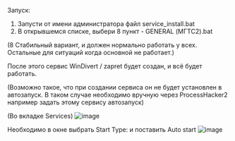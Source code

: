 Запуск:

1. Запусти от имени администратора файл service_install.bat
2. В открывшемся списке, выбери 8 пункт - GENERAL (МГТС2).bat 

(8 Стабильный вариант, и должен нормально работать у всех. Остальные для ситуаций когда основной не работает.)

После этого сервис WinDivert / zapret будет создан, и всё будет работать.

(Возможно такое, что при создании сервиса он не будет установлен в автозапуск. В таком случае необходимо вручную через ProcessHacker2 например задать этому сервису автозапуск)

(Во вкладке Services) ![image](https://github.com/user-attachments/assets/f8986eeb-a141-4568-afee-cc69a2b62bdd)

Необходимо в окне выбрать Start Type: и поставить Auto start ![image](https://github.com/user-attachments/assets/050819c9-17f4-4c3f-afd5-b6480d84a050)

